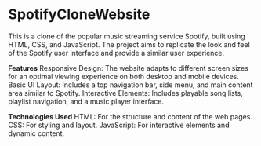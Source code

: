 # SpotifyCloneWebsite
This is a clone of the popular music streaming service Spotify, built using HTML, CSS, and JavaScript. The project aims to replicate the look and feel of the Spotify user interface and provide a similar user experience.

**Features**
Responsive Design: The website adapts to different screen sizes for an optimal viewing experience on both desktop and mobile devices.
Basic UI Layout: Includes a top navigation bar, side menu, and main content area similar to Spotify.
Interactive Elements: Includes playable song lists, playlist navigation, and a music player interface.

**Technologies Used**
HTML: For the structure and content of the web pages.
CSS: For styling and layout.
JavaScript: For interactive elements and dynamic content.
